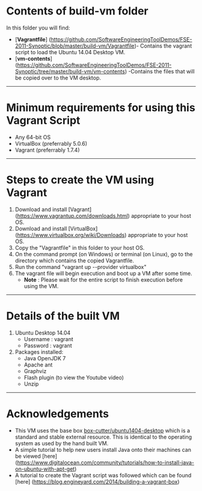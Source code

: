 # Contents of build-vm folder
In this folder you will find:
*  [**Vagrantfile**] (https://github.com/SoftwareEngineeringToolDemos/FSE-2011-Synoptic/blob/master/build-vm/Vagrantfile)- Contains the vagrant script to load the Ubuntu 14.04 Desktop VM. 
*  [**vm-contents**] (https://github.com/SoftwareEngineeringToolDemos/FSE-2011-Synoptic/tree/master/build-vm/vm-contents) -Contains the files that will be copied over to the VM desktop.

***

# Minimum requirements for using this Vagrant Script 
* Any 64-bit OS
* VirtualBox (preferrably 5.0.6)
* Vagrant (preferrably 1.7.4) 

***

# Steps to create the VM using Vagrant 
 1. Download and install [Vagrant] (https://www.vagrantup.com/downloads.html) appropriate to your host OS.
 2. Download and install [VirtualBox] (https://www.virtualbox.org/wiki/Downloads) appropriate to your host OS.
 3. Copy the "Vagrantfile" in this folder to your host OS.
 4. On the command prompt (on Windows) or terminal (on Linux), go to the directory which contains the copied Vagrantfile.
 5. Run the command "vagrant up --provider virtualbox"
 6. The vagrant file will begin execution and boot up a VM after some time. 
    * **Note** : Please wait for the entire script to finish execution before using the VM. 
    
***

# Details of the built VM
1. Ubuntu Desktop 14.04
    * Username : vagrant
    * Password : vagrant
2. Packages installed:
    * Java OpenJDK 7
    * Apache ant
    * Graphviz
    * Flash plugin (to view the Youtube video)
    * Unzip

***

# Acknowledgements
* This VM uses the base box [box-cutter/ubuntu1404-desktop](https://atlas.hashicorp.com/box-cutter/boxes/ubuntu1404-desktop/versions/2.0.5) 
which is a standard and stable external resource. This is identical to the operating system as used by the hand built VM.
* A simple tutorial to help new users install Java onto their machines can be viewed [here] (https://www.digitalocean.com/community/tutorials/how-to-install-java-on-ubuntu-with-apt-get)
* A tutorial to create the Vagrant script was followed which can be found [here] (https://blog.engineyard.com/2014/building-a-vagrant-box)

